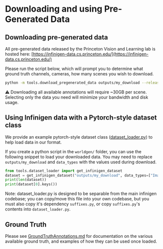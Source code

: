 # Downloading and using Pre-Generated Data

## Downloading pre-generated data

All pre-generated data released by the Princeton Vision and Learning lab is hosted here:
[https://infinigen-data.cs.princeton.edu/](https://infinigen-data.cs.princeton.edu/)

Please run the script below, which will prompt you to determine what ground truth channels, cameras, how many scenes you wish to download.

```bash
python -m tools.download_pregenerated_data outputs/my_download --release_name 2023_10_13_preview
```

:warning: Downloading all available annotations will require ~30GB per scene. Selecting only the data you need will minimize your bandwidth and disk usage.

## Using Infinigen data with a Pytorch-style dataset class

We provide an example pytorch-style dataset class ([dataset_loader.py](../worldgen/tools)) to help load data in our format. 

If you create a python script in the `worldgen/` folder, you can use the following snippet to load your downloaded data. You may need to replace `outputs/my_download` and `data_types` with the values used during download. 

```python
from tools.dataset_loader import get_infinigen_dataset
dataset = get_infinigen_dataset("outputs/my_download", data_types=["Image_png", "Depth_npy"])
print(len(dataset))
print(dataset[0].keys())
```

Note: dataset_loader.py is designed to be separable from the main infinigen codebase; you can copy/move this file into your own codebase, but you must also copy it's dependency `suffixes.py`, or copy `suffixes.py`'s contents into `dataset_loader.py`.

## Ground Truth
Please see [GroundTruthAnnotations.md](./GroundTruthAnnotations.md) for documentation on the various available ground truth, and examples of how they can be used once loaded.